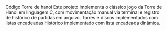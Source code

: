 Código Torre de hanoi
Este projeto implementa o clássico jogo da Torre de Hanoi em linguagem C, com movimentação manual via terminal e registro de histórico de partidas em arquivo.
Torres e discos implementados com listas encadeadas
Histórico implementado com lista encadeada dinâmica.
